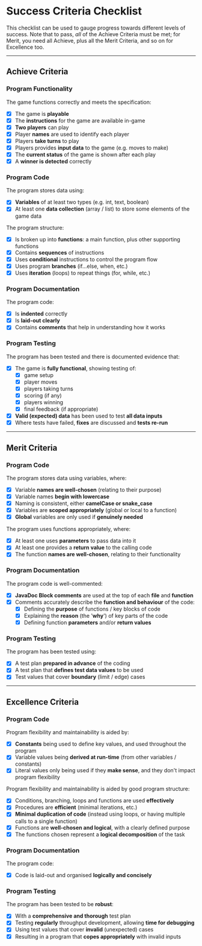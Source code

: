 # Success Criteria Checklist

This checklist can be used to gauge progress towards different levels of success. Note that to pass, *all* of the Achieve Criteria must be met; for Merit, you need all Achieve, plus all the Merit Criteria, and so on for Excellence too.

---

## Achieve Criteria

### Program Functionality

The game functions correctly and meets the specification:
- [x] The game is **playable**
- [x] The **instructions** for the game are available in-game
- [x] **Two players** can play
- [x] Player **names** are used to identify each player
- [x] Players **take turns** to play
- [x] Players provides **input data** to the game (e.g. moves to make)
- [x] The **current status** of the game is shown after each play
- [x] A **winner is detected** correctly

### Program Code

The program stores data using:
- [x] **Variables** of at least two types (e.g. int, text, boolean)
- [x] At least one **data collection** (array / list) to store some elements of the game data

The program structure:
- [x] Is broken up into **functions**: a main function, plus other supporting functions 
- [x] Contains **sequences** of instructions
- [x] Uses **conditional** instructions to control the program flow
- [x] Uses program **branches** (if...else, when, etc.)
- [x] Uses **iteration** (loops) to repeat things (for, while, etc.)

### Program Documentation

The program code:
- [x] Is **indented** correctly
- [x] Is **laid-out clearly**
- [x] Contains **comments** that help in understanding how it works

### Program Testing

The program has been tested and there is documented evidence that:
- [x] The game is **fully functional**, showing testing of:
  - [x] game setup
  - [x] player moves
  - [x] players taking turns
  - [x] scoring (if any)
  - [x] players winning
  - [x] final feedback (if appropriate)
- [x] **Valid (expected) data** has been used to test **all data inputs**
- [x] Where tests have failed, **fixes** are discussed and **tests re-run**

---

## Merit Criteria

### Program Code

The program stores data using variables, where:
- [x] Variable **names are well-chosen** (relating to their purpose)
- [x] Variable names **begin with lowercase**
- [x] Naming is consistent, either **camelCase or snake_case**
- [x] Variables are **scoped appropriately** (global or local to a function)
- [x] **Global** variables are only used if **genuinely needed**

The program uses functions appropriately, where:
- [x] At least one uses **parameters** to pass data into it
- [x] At least one provides a **return value** to the calling code
- [x] The function **names are well-chosen**, relating to their functionality 

### Program Documentation

The program code is well-commented:
- [x] **JavaDoc Block comments** are used at the top of each **file** and **function**
- [x] Comments accurately describe the **function and behaviour** of the code:
  - [x] Defining the **purpose** of functions / key blocks of code
  - [x] Explaining the **reason** (the '**why**') of key parts of the code
  - [x] Defining function **parameters** and/or **return values**

### Program Testing

The program has been tested using:
- [x] A test plan **prepared in advance** of the coding
- [x] A test plan that **defines test data values** to be used
- [x] Test values that cover **boundary** (limit / edge) cases

---

## Excellence Criteria

### Program Code

Program flexibility and maintainability is aided by:
- [x] **Constants** being used to define key values, and used throughout the program
- [x] Variable values being **derived at run-time** (from other variables / constants)
- [x] Literal values only being used if they **make sense**, and they don't impact program flexibility

Program flexibility and maintainability is aided by good program structure:
- [x] Conditions, branching, loops and functions are used **effectively**
- [x] Procedures are **efficient** (minimal iterations, etc.)
- [x] **Minimal duplication of code** (instead using loops, or having multiple calls to a single function)
- [x] Functions are **well-chosen and logical**, with a clearly defined purpose
- [x] The functions chosen represent a **logical decomposition** of the task

### Program Documentation

The program code:
- [x] Code is laid-out and organised **logically and concisely**

### Program Testing

The program has been tested to be **robust**:
- [x] With a **comprehensive and thorough** test plan
- [x] Testing **regularly** throughput development, allowing **time for debugging**
- [x] Using test values that cover **invalid** (unexpected) cases
- [x] Resulting in a program that **copes appropriately** with invalid inputs
